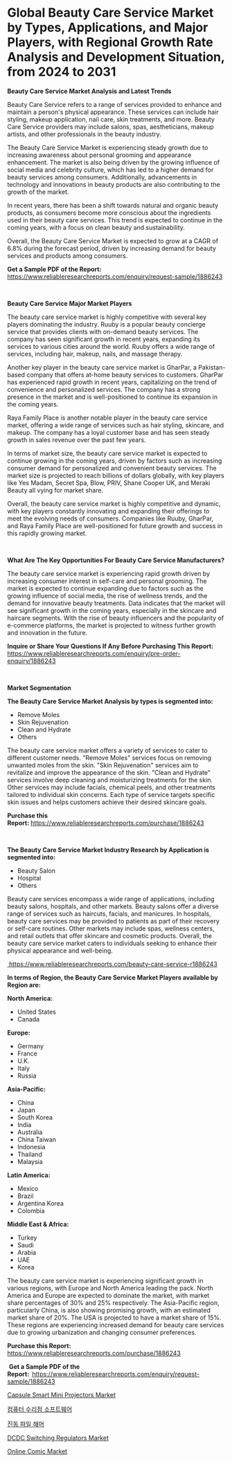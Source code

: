 <p><h1>Global Beauty Care Service Market by Types, Applications, and Major Players, with Regional Growth Rate Analysis and Development Situation, from 2024 to 2031</h1></p><p><strong>Beauty Care Service Market Analysis and Latest Trends</strong></p>
<p><p>Beauty Care Service refers to a range of services provided to enhance and maintain a person's physical appearance. These services can include hair styling, makeup application, nail care, skin treatments, and more. Beauty Care Service providers may include salons, spas, aestheticians, makeup artists, and other professionals in the beauty industry.</p><p>The Beauty Care Service Market is experiencing steady growth due to increasing awareness about personal grooming and appearance enhancement. The market is also being driven by the growing influence of social media and celebrity culture, which has led to a higher demand for beauty services among consumers. Additionally, advancements in technology and innovations in beauty products are also contributing to the growth of the market.</p><p>In recent years, there has been a shift towards natural and organic beauty products, as consumers become more conscious about the ingredients used in their beauty care services. This trend is expected to continue in the coming years, with a focus on clean beauty and sustainability.</p><p>Overall, the Beauty Care Service Market is expected to grow at a CAGR of 6.8% during the forecast period, driven by increasing demand for beauty services and products among consumers.</p></p>
<p><strong>Get a Sample PDF of the Report:&nbsp;</strong> <a href="https://www.reliableresearchreports.com/enquiry/request-sample/1886243">https://www.reliableresearchreports.com/enquiry/request-sample/1886243</a></p>
<p>&nbsp;</p>
<p><strong>Beauty Care Service Major Market Players</strong></p>
<p><p>The beauty care service market is highly competitive with several key players dominating the industry. Ruuby is a popular beauty concierge service that provides clients with on-demand beauty services. The company has seen significant growth in recent years, expanding its services to various cities around the world. Ruuby offers a wide range of services, including hair, makeup, nails, and massage therapy.</p><p>Another key player in the beauty care service market is GharPar, a Pakistan-based company that offers at-home beauty services to customers. GharPar has experienced rapid growth in recent years, capitalizing on the trend of convenience and personalized services. The company has a strong presence in the market and is well-positioned to continue its expansion in the coming years.</p><p>Raya Family Place is another notable player in the beauty care service market, offering a wide range of services such as hair styling, skincare, and makeup. The company has a loyal customer base and has seen steady growth in sales revenue over the past few years.</p><p>In terms of market size, the beauty care service market is expected to continue growing in the coming years, driven by factors such as increasing consumer demand for personalized and convenient beauty services. The market size is projected to reach billions of dollars globally, with key players like Yes Madam, Secret Spa, Blow, PRIV, Shane Cooper UK, and Meraki Beauty all vying for market share.</p><p>Overall, the beauty care service market is highly competitive and dynamic, with key players constantly innovating and expanding their offerings to meet the evolving needs of consumers. Companies like Ruuby, GharPar, and Raya Family Place are well-positioned for future growth and success in this rapidly growing market.</p></p>
<p>&nbsp;</p>
<p><strong>What Are The Key Opportunities For Beauty Care Service Manufacturers?</strong></p>
<p><p>The beauty care service market is experiencing rapid growth driven by increasing consumer interest in self-care and personal grooming. The market is expected to continue expanding due to factors such as the growing influence of social media, the rise of wellness trends, and the demand for innovative beauty treatments. Data indicates that the market will see significant growth in the coming years, especially in the skincare and haircare segments. With the rise of beauty influencers and the popularity of e-commerce platforms, the market is projected to witness further growth and innovation in the future.</p></p>
<p><strong>Inquire or Share Your Questions If Any Before Purchasing This Report:</strong> <a href="https://www.reliableresearchreports.com/enquiry/pre-order-enquiry/1886243">https://www.reliableresearchreports.com/enquiry/pre-order-enquiry/1886243</a></p>
<p>&nbsp;</p>
<p><strong>Market Segmentation</strong></p>
<p><strong>The Beauty Care Service Market Analysis by types is segmented into:</strong></p>
<p><ul><li>Remove Moles</li><li>Skin Rejuvenation</li><li>Clean and Hydrate</li><li>Others</li></ul></p>
<p><p>The beauty care service market offers a variety of services to cater to different customer needs. "Remove Moles" services focus on removing unwanted moles from the skin. "Skin Rejuvenation" services aim to revitalize and improve the appearance of the skin. "Clean and Hydrate" services involve deep cleaning and moisturizing treatments for the skin. Other services may include facials, chemical peels, and other treatments tailored to individual skin concerns. Each type of service targets specific skin issues and helps customers achieve their desired skincare goals.</p></p>
<p><strong>Purchase this Report:&nbsp;</strong><a href="https://www.reliableresearchreports.com/purchase/1886243">https://www.reliableresearchreports.com/purchase/1886243</a></p>
<p>&nbsp;</p>
<p><strong>The Beauty Care Service Market Industry Research by Application is segmented into:</strong></p>
<p><ul><li>Beauty Salon</li><li>Hospital</li><li>Others</li></ul></p>
<p><p>Beauty care services encompass a wide range of applications, including beauty salons, hospitals, and other markets. Beauty salons offer a diverse range of services such as haircuts, facials, and manicures. In hospitals, beauty care services may be provided to patients as part of their recovery or self-care routines. Other markets may include spas, wellness centers, and retail outlets that offer skincare and cosmetic products. Overall, the beauty care service market caters to individuals seeking to enhance their physical appearance and well-being.</p></p>
<p><a href="https://www.reliableresearchreports.com/beauty-care-service-r1886243">&nbsp;https://www.reliableresearchreports.com/beauty-care-service-r1886243</a></p>
<p><strong>In terms of Region, the Beauty Care Service Market Players available by Region are:</strong></p>
<p>
    <p> <strong> North America: </strong>
        <ul>
            <li>United States</li>
            <li>Canada</li>
        </ul>
        </p> 
    <p> <strong> Europe: </strong>
        <ul>
            <li>Germany</li>
            <li>France</li>
            <li>U.K.</li>
            <li>Italy</li>
            <li>Russia</li>
        </ul>
        </p> 
    <p> <strong> Asia-Pacific: </strong>
        <ul>
            <li>China</li>
            <li>Japan</li>
            <li>South Korea</li>
            <li>India</li>
            <li>Australia</li>
            <li>China Taiwan</li>
            <li>Indonesia</li>
            <li>Thailand</li>
            <li>Malaysia</li>
        </ul>
        </p> 
    <p> <strong> Latin America: </strong>
        <ul>
            <li>Mexico</li>
            <li>Brazil</li>
            <li>Argentina Korea</li>
            <li>Colombia</li>
        </ul>
        </p> 
    <p> <strong> Middle East & Africa: </strong>
        <ul>
            <li>Turkey</li>
            <li>Saudi</li>
            <li>Arabia</li>
            <li>UAE</li>
            <li>Korea</li>
        </ul>
    </p>
    </p>
<p><p>The beauty care service market is experiencing significant growth in various regions, with Europe and North America leading the pack. North America and Europe are expected to dominate the market, with market share percentages of 30% and 25% respectively. The Asia-Pacific region, particularly China, is also showing promising growth, with an estimated market share of 20%. The USA is projected to have a market share of 15%. These regions are experiencing increased demand for beauty care services due to growing urbanization and changing consumer preferences.</p></p>
<p><strong>Purchase this Report: </strong><a href="https://www.reliableresearchreports.com/purchase/1886243">https://www.reliableresearchreports.com/purchase/1886243</a></p>
<p>&nbsp;<strong>Get a Sample PDF of the Report:&nbsp;&nbsp;</strong><a href="https://www.reliableresearchreports.com/enquiry/request-sample/1886243">https://www.reliableresearchreports.com/enquiry/request-sample/1886243</a></p>
<p><strong></strong></p>
<p><p><a href="https://www.linkedin.com/pulse/capsule-smart-mini-projectors-market-analysis-its-cagr-segmentation-bnihe?trackingId=%2FBxvLfXcMrAwYkUrIUMQxw%3D%3D">Capsule Smart Mini Projectors Market</a></p><p><a href="https://medium.com/@louiealtenwerth/%EC%BB%B4%ED%93%A8%ED%84%B0-%EC%88%98%EB%A6%AC-%EA%B0%80%EA%B2%8C-%EC%86%8C%ED%94%84%ED%8A%B8%EC%9B%A8%EC%96%B4-%EC%8B%9C%EC%9E%A5-2031%EB%85%84%EA%B9%8C%EC%A7%80%EC%9D%98-%ED%8A%B8%EB%A0%8C%EB%93%9C-%EC%98%88%EC%B8%A1-%EB%B0%8F-%EA%B2%BD%EC%9F%81-%EB%B6%84%EC%84%9D-b3bb68b7c903">컴퓨터 수리점 소프트웨어</a></p><p><a href="https://medium.com/@marchall15/%EC%A7%84%EB%8F%99%EB%A7%89%EB%8C%80%ED%95%B4%EB%A8%B8-%EC%8B%9C%EC%9E%A5-%EC%A1%B0%EC%82%AC-%EB%B3%B4%EA%B3%A0%EC%84%9C-%EA%B7%B8-%EC%97%AD%EC%82%AC-%EB%B0%8F-2024%EB%85%84%EB%B6%80%ED%84%B0-2031%EB%85%84%EA%B9%8C%EC%A7%80%EC%9D%98-%EC%98%88%EC%B8%A1-d13a06222d3f">진동 파일 해머</a></p><p><a href="https://www.linkedin.com/pulse/dcdc-switching-regulators-market-size-cagr-trends-2024-2030-wtxje?trackingId=d07zrssO3%2FdAUrm%2FSCNIPw%3D%3D">DCDC Switching Regulators Market</a></p><p><a href="https://github.com/Sherrillcrooksxa8i18ucf2m/Market-Research-Report-List-2/blob/main/online-comic-market.md">Online Comic Market</a></p></p>